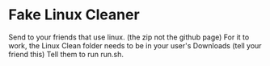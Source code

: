 # Fake Linux Cleaner
Send to your friends that use linux. (the zip not the github page)
For it to work, the Linux Clean folder needs to be in your user's Downloads (tell your friend this)
Tell them to run run.sh.
